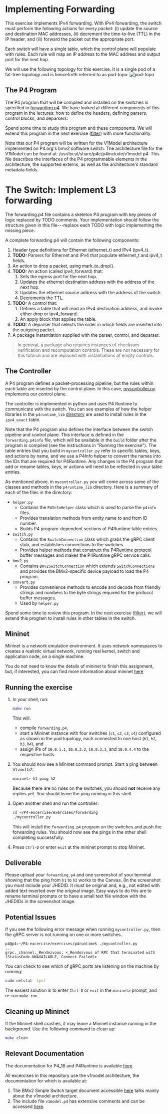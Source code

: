 # Implementing Forwarding

This exercise implements IPv4 forwarding. With IPv4 forwarding, the switch 
must perform the following actions for every packet: (i) update the source 
and destination MAC addresses, (ii) decrement the time-to-live (TTL) in the 
IP header, and (iii) forward the packet out the appropriate port.

Each switch will have a single table, which the control plane will populate 
with rules. Each rule will map an IP address to the MAC address and output 
port for the next hop.

We will use the following topology for this exercise. It is a single pod of 
a fat-tree topology and is henceforth referred to as pod-topo:
![pod-topo](./pod-topo.png)

## The P4 Program

The P4 program that will be compiled and installed on the switches is specified 
in [forwarding.p4](./forwarding.p4). We have looked at different components of 
this program in the lectures: how to define the headers, defining parsers,
control blocks, and deparsers. 

Spend some time to study this program and these components. We will extend this
program in the next exercise ([filter](../filter)) with more functionality. 

Note that our P4 program will be written for the V1Model architecture implemented
on P4.org's bmv2 software switch. The architecture file for the V1Model
can be found at: /usr/local/share/p4c/p4include/v1model.p4. This file
describes the interfaces of the P4 programmable elements in the architecture,
the supported externs, as well as the architecture's standard metadata
fields. 

# The Switch:  Implement L3 forwarding
The forwarding.p4 file contains a skeleton P4 program with key pieces of logic replaced by TODO comments. Your implementation should follow the structure given in this file---replace each TODO with logic implementing the missing piece.

A complete forwarding.p4 will contain the following components:

1. Header type definitions for Ethernet (ethernet_t) and IPv4 (ipv4_t).
2. **TODO:** Parsers for Ethernet and IPv4 that populate ethernet_t and ipv4_t fields.
3. An action to drop a packet, using mark_to_drop().
4. **TODO:** An action (called ipv4_forward) that:
    1. Sets the egress port for the next hop.
    2. Updates the ethernet destination address with the address of the next hop.
    3. Updates the ethernet source address with the address of the switch.
    4. Decrements the TTL.
5. **TODO:** A control that:
    1. Defines a table that will read an IPv4 destination address, and invoke either drop or ipv4_forward.
    2. An apply block that applies the table.
6. **TODO:** A deparser that selects the order in which fields are inserted into the outgoing packet.
7. A package instantiation supplied with the parser, control, and deparser.
  > In general, a package also requires instances of checksum verification and recomputation controls. These are not necessary for this tutorial and are replaced with instantiations of empty controls.

## The Controller

A P4 program defines a packet-processing pipeline, but the rules
within each table are inserted by the control plane. In this case,
[mycontroller.py](./mycontroller.py) implements our control plane.

The controller is implemented in python and uses P4 Runtime to communicate with the switch. 
You can see examples of how the helper libraries in the `p4runtime_lib` [directory](../../utils/p4runtime_lib)
are used to install rules in the `ipv4_exact` table.

Note that the P4 program also defines the interface between the
switch pipeline and control plane. This interface is defined in the
`forwarding.p4info` file, which will be available in the `build` 
folder after the program is compiled (see the instructions in "Running the exercise").
The table entries that you build in `mycontroller.py`
refer to specific tables, keys, and actions by name, and we use a P4Info helper
to convert the names into the IDs that are required for P4Runtime. Any changes
in the P4 program that add or rename tables, keys, or actions will need to be
reflected in your table entries.

As mentioned above, in `mycontroller.py` you will come across some of the classes and methods in
the `p4runtime_lib` directory. Here is a summary of each of the files in the directory:
- `helper.py`
  - Contains the `P4InfoHelper` class which is used to parse the `p4info` files.
  - Provides translation methods from entity name to and from ID number.
  - Builds P4 program-dependent sections of P4Runtime table entries.
- `switch.py`
  - Contains the `SwitchConnection` class which grabs the gRPC client stub, and
    establishes connections to the switches.
  - Provides helper methods that construct the P4Runtime protocol buffer messages
    and makes the P4Runtime gRPC service calls.
- `bmv2.py`
  - Contains `Bmv2SwitchConnection` which extends `SwitchConnections` and provides
    the BMv2-specific device payload to load the P4 program.
- `convert.py`
  - Provides convenience methods to encode and decode from friendly strings and
    numbers to the byte strings required for the protocol buffer messages.
  - Used by `helper.py`

Spend some time to review this program. In the next exercise ([filter](../filter)),
we will extend this program to install rules in other tables in the switch.

## Mininet

Mininet is a network emulation environment. It uses network namespaces to 
creates a realistic virtual network, running real kernel, switch and application code,
on a single machine.

You do not need to know the details of mininet to finish this assignment, but,
if interested, you can find more information about mininet [here](https://mininet.org/)

## Running the exercise

1. In your shell, run:
   ```bash
   make run
   ```
   This will:
   * compile `forwarding.p4`,
   * start a Mininet instance with four switches (`s1`, `s2`, `s3`, `s4`)
     configured as shown in the pod topology, each connected to one host 
     (`h1`, `h2`, `h3`, `h4`), and
   * assign IPs of `10.0.1.1`, `10.0.2.2`, `10.0.3.3`, and `10.0.4.4` to the respective hosts.

2. You should now see a Mininet command prompt. Start a ping between h1 and h2:
   ```bash
   mininet> h1 ping h2
   ```
   Because there are no rules on the switches, you should **not** receive any
   replies yet. You should leave the ping running in this shell.

3. Open another shell and run the controller:
   ```bash
   cd ~/P4-excercise/exercises/forwarding
   ./mycontroller.py
   ```
   This will install the `forwarding.p4` program on the switches and push the
   forwarding rules. You should now see the pings in the other shell completing
   successfully. 
   
4. Press `Ctrl-D` or enter `exit` at the mininet prompt to stop Mininet.

## Deliverable
Please upload your `forwarding.p4` and one screenshot of your terminal showing that the ping from `h1` to `h2` works to the Canvas. (In the screenshot you must include your JHEDID. It must be original and, e.g., not edited with added text inserted over the original image. Easy ways to do this are to rename terminal prompts or to have a small text file
window with the JHEDIDs in the screenshot image. 


## Potential Issues

If you see the following error message when running `mycontroller.py`, then
the gRPC server is not running on one or more switches.

```
p4@p4:~/P4-excercise/exercises/p4runtime$ ./mycontroller.py
...
grpc._channel._Rendezvous: <_Rendezvous of RPC that terminated with (StatusCode.UNAVAILABLE, Connect Failed)>
```

You can check to see which of gRPC ports are listening on the machine by running:
```bash
sudo netstat -lpnt
```

The easiest solution is to enter `Ctrl-D` or `exit` in the `mininet>` prompt,
and re-run `make run`.

## Cleaning up Mininet

If the Mininet shell crashes, it may leave a Mininet instance
running in the background. Use the following command to clean up:
```bash
make clean
```


## Relevant Documentation

The documentation for P4_16 and P4Runtime is available [here](https://p4.org/specs/)

All excercises in this repository use the v1model architecture, the documentation for which is available at:
1. The BMv2 Simple Switch target document accessible [here](https://github.com/p4lang/behavioral-model/blob/master/docs/simple_switch.md) talks mainly about the v1model architecture.
2. The include file `v1model.p4` has extensive comments and can be accessed [here](https://github.com/p4lang/p4c/blob/master/p4include/v1model.p4).
